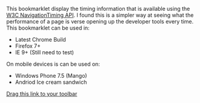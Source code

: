 This bookmarklet display the timing information that is available using the [W3C NavigationTiming API](http://www.w3.org/TR/navigation-timing/). I found this is a simpler way at seeing what the performance
of a page is verse opening up the developer tools every time. This bookmarklet can be used in:
* Latest Chrome Build
* Firefox 7+
* IE 9+ (Still need to test)

On mobile devices is can be used on:
* Windows Phone 7.5 (Mango)
* Andriod Ice cream sandwich

[Drag this link to your toolbar](javascript:(function()%7Bdocument.body.appendChild(document.createElement('script')).src='http://yottaa.github.com/NavigationTimingBookmarklet/bookmarklet.js?bob=8'%7D)();)

